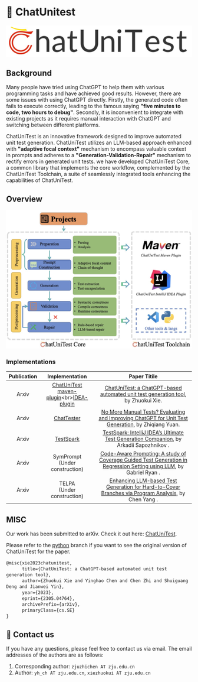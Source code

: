 # :mega: ChatUnitest

![logo](docs/img/logo.png)

## Background
Many people have tried using ChatGPT to help them with various programming tasks and have achieved good results. However, there are some issues with using ChatGPT directly. Firstly, the generated code often fails to execute correctly, leading to the famous saying **"five minutes to code, two hours to debug"**. Secondly, it is inconvenient to integrate with existing projects as it requires manual interaction with ChatGPT and switching between different platforms.

ChatUniTest is an innovative framework designed to improve automated unit test generation. ChatUniTest utilizes an LLM-based approach enhanced with **"adaptive focal context"** mechanism to encompass valuable
context in prompts and adheres to a **"Generation-Validation-Repair"** mechanism to rectify errors in generated unit tests. 
we have developed ChatUniTest Core, a common library that implements the core workflow, complemented by the ChatUniTest
Toolchain, a suite of seamlessly integrated tools enhancing the
capabilities of ChatUniTest. 

## Overview

![Overview](docs/img/overview.png)

### Implementations
| Publication | Implementation | Paper Titile |
| :---------: | :--: | :----------: |
| Arxiv | [ChatUniTest](https://github.com/ZJU-ACES-ISE/ChatUniTest/tree/python)<br>[maven-plugin]([https://github.com/ZJU-ACES-ISE/ChatUniTest_IDEA_Plugin](https://github.com/ZJU-ACES-ISE/chatunitest-maven-plugin))<br>[IDEA-plugin](https://github.com/ZJU-ACES-ISE/ChatUniTest_IDEA_Plugin)  | [ChatUniTest: a ChatGPT-based automated unit test generation tool](https://arxiv.org/abs/2305.04764), by Zhuokui Xie. |
| Arxiv | [ChatTester](https://github.com/ZJU-ACES-ISE/ChatTester) | [No More Manual Tests? Evaluating and Improving ChatGPT for Unit Test Generation](https://arxiv.org/pdf/2305.04207.pdf), by Zhiqiang Yuan. |
| Arxiv | [TestSpark](https://github.com/ZJU-ACES-ISE/TestSpark-maven-plugin) | [TestSpark: IntelliJ IDEA’s Ultimate Test Generation Companion](https://arxiv.org/pdf/2401.06580v1.pdf), by Arkadii Sapozhnikov . |
| Arxiv | SymPrompt <br> (Under construction) | [Code-Aware Prompting: A study of Coverage Guided Test Generation in Regression Setting using LLM](https://arxiv.org/pdf/2402.00097), by Gabriel Ryan . |
| Arxiv | TELPA  <br> (Under construction) | [Enhancing LLM-based Test Generation for Hard-to-Cover Branches via Program Analysis](https://arxiv.org/pdf/2404.04966), by Chen Yang . |


## MISC

Our work has been submitted to arXiv. Check it out here: [ChatUniTest](https://arxiv.org/abs/2305.04764).

Please refer to the [python](https://github.com/ZJU-ACES-ISE/ChatUniTest/tree/python) branch if you want to see the original version of ChatUniTest for the paper.

```
@misc{xie2023chatunitest,
      title={ChatUniTest: a ChatGPT-based automated unit test generation tool}, 
      author={Zhuokui Xie and Yinghao Chen and Chen Zhi and Shuiguang Deng and Jianwei Yin},
      year={2023},
      eprint={2305.04764},
      archivePrefix={arXiv},
      primaryClass={cs.SE}
}
```

## :email: Contact us

If you have any questions, please feel free to contact us via email. The email addresses of the authors are as follows:

1. Corresponding author: `zjuzhichen AT zju.edu.cn`
2. Author: `yh_ch AT zju.edu.cn`, `xiezhuokui AT zju.edu.cn`
